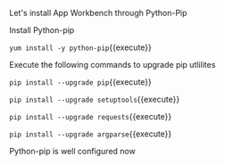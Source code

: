 Let's install App Workbench through Python-Pip

Install Python-pip

`yum install -y python-pip`{{execute}}

Execute the following commands to upgrade pip utlilites 

`pip install --upgrade pip`{{execute}}

`pip install --upgrade setuptools`{{execute}}

`pip install --upgrade requests`{{execute}}

`pip install --upgrade argparse`{{execute}}

Python-pip is well configured now

